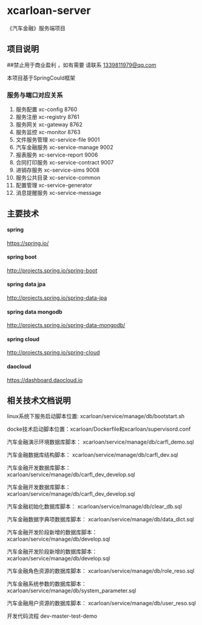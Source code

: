 # xcarloan-server

《汽车金融》服务端项目

## 项目说明

##禁止用于商业盈利 ，如有需要 请联系 1339811979@qq.com

本项目基于SpringCould框架

### 服务与端口对应关系
1. 服务配置 xc-config 8760
2. 服务注册 xc-registry 8761
3. 服务网关 xc-gateway 8762
4. 服务监控 xc-monitor 8763
5. 文件服务管理 xc-service-file 9001
6. 汽车金融服务 xc-service-manage 9002
7. 报表服务 xc-service-report 9006
8. 合同打印服务 xc-service-contract 9007
9. 进销存服务 xc-service-sims 9008
10. 服务公共目录 xc-service-common
11. 配置管理 xc-service-generator
12. 消息提醒服务 xc-service-message 

## 主要技术

#### spring

https://spring.io/

#### spring boot

http://projects.spring.io/spring-boot

#### spring data jpa

http://projects.spring.io/spring-data-jpa

#### spring data mongodb

http://projects.spring.io/spring-data-mongodb/

#### spring cloud

http://projects.spring.io/spring-cloud

#### daocloud

https://dashboard.daocloud.io

## 相关技术文档说明

linux系统下服务启动脚本位置: xcarloan/service/manage/db/bootstart.sh

docke技术启动脚本位置：xcarloan/Dockerfile和xcarloan/supervisord.conf

汽车金融演示环境数据库脚本： xcarloan/service/manage/db/carfl_demo.sql

汽车金融数据库结构脚本： xcarloan/service/manage/db/carfl_dev.sql

汽车金融开发数据库脚本： xcarloan/service/manage/db/carfl_dev_develop.sql

汽车金融开发数据库脚本： xcarloan/service/manage/db/carfl_dev_develop.sql

汽车金融初始化数据库脚本： xcarloan/service/manage/db/clear_db.sql

汽车金融数据字典项数据库脚本： xcarloan/service/manage/db/data_dict.sql

汽车金融开发阶段新增的数据库脚本： xcarloan/service/manage/db/develop.sql

汽车金融开发阶段新增的数据库脚本： xcarloan/service/manage/db/develop.sql

汽车金融角色资源的数据库脚本： xcarloan/service/manage/db/role_reso.sql

汽车金融系统参数的数据库脚本： xcarloan/service/manage/db/system_parameter.sql

汽车金融用户资源的数据库脚本： xcarloan/service/manage/db/user_reso.sql

开发代码流程  dev-master-test-demo 
